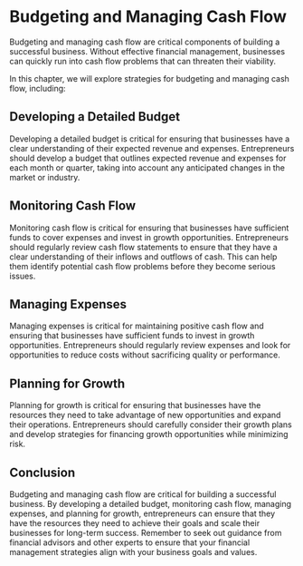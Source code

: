Budgeting and Managing Cash Flow
==============================================================

Budgeting and managing cash flow are critical components of building a successful business. Without effective financial management, businesses can quickly run into cash flow problems that can threaten their viability.

In this chapter, we will explore strategies for budgeting and managing cash flow, including:

Developing a Detailed Budget
----------------------------

Developing a detailed budget is critical for ensuring that businesses have a clear understanding of their expected revenue and expenses. Entrepreneurs should develop a budget that outlines expected revenue and expenses for each month or quarter, taking into account any anticipated changes in the market or industry.

Monitoring Cash Flow
--------------------

Monitoring cash flow is critical for ensuring that businesses have sufficient funds to cover expenses and invest in growth opportunities. Entrepreneurs should regularly review cash flow statements to ensure that they have a clear understanding of their inflows and outflows of cash. This can help them identify potential cash flow problems before they become serious issues.

Managing Expenses
-----------------

Managing expenses is critical for maintaining positive cash flow and ensuring that businesses have sufficient funds to invest in growth opportunities. Entrepreneurs should regularly review expenses and look for opportunities to reduce costs without sacrificing quality or performance.

Planning for Growth
-------------------

Planning for growth is critical for ensuring that businesses have the resources they need to take advantage of new opportunities and expand their operations. Entrepreneurs should carefully consider their growth plans and develop strategies for financing growth opportunities while minimizing risk.

Conclusion
----------

Budgeting and managing cash flow are critical for building a successful business. By developing a detailed budget, monitoring cash flow, managing expenses, and planning for growth, entrepreneurs can ensure that they have the resources they need to achieve their goals and scale their businesses for long-term success. Remember to seek out guidance from financial advisors and other experts to ensure that your financial management strategies align with your business goals and values.
